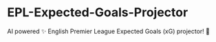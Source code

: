 # EPL-Expected-Goals-Projector
AI powered ✨ English Premier League Expected Goals (xG) projector! 🎯
